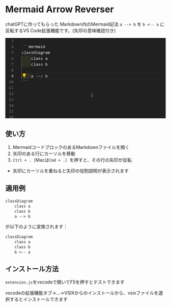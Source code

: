 # Mermaid Arrow Reverser

chatGPTに作ってもらった
Markdown内のMermaid記法 `a --> b` を `b <-- a` に反転するVS Code拡張機能です。(矢印の意味確認付き)

![](https://raw.githubusercontent.com/OmojiP/mermaid-arrow-reverser/main/img/use.gif)


## 使い方

1. MermaidコードブロックのあるMarkdownファイルを開く
2. 矢印のある行にカーソルを移動
3. `Ctrl + .`（Macは`Cmd + .`）を押すと、その行の矢印が反転

- 矢印にカーソルを重ねると矢印の役割説明が表示されます

## 適用例

```mermaid
classDiagram
    class a
    class b
    a --> b
```
が以下のように変換されます：

```mermaid
classDiagram
    class a
    class b
    b <-- a
```

## インストール方法

`extension.js`をvscodeで開いてF5を押すとテストできます

vscodeの拡張機能タブ→…→VSIXからのインストールから、vsixファイルを選択するとインストールできます
